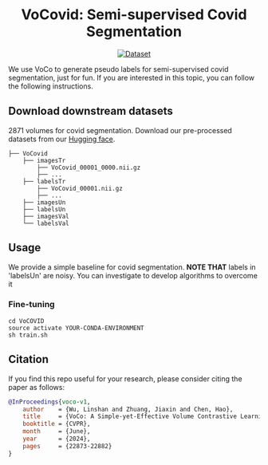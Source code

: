 <div align="center">
<h1>VoCovid: Semi-supervised Covid Segmentation</h1>
<a href='https://huggingface.co/datasets/Luffy503/VoCovid'><img src='https://img.shields.io/badge/Dataset-VoCovid-pink' alt='Dataset'></a>
</div>

We use VoCo to generate pseudo labels for semi-supervised covid segmentation, just for fun. If you are interested in this topic, you can follow the following instructions.

## Download downstream datasets

2871 volumes for covid segmentation. Download our pre-processed datasets from our [Hugging face](https://huggingface.co/datasets/Luffy503/VoCovid). 

```
├── VoCovid
    ├── imagesTr
        ├── VoCovid_00001_0000.nii.gz
        ├── ...
    ├── labelsTr
        ├── VoCovid_00001.nii.gz
        ├── ...
    ├── imagesUn
    ├── labelsUn
    ├── imagesVal
    └── labelsVal
```

## Usage
We provide a simple baseline for covid segmentation. **NOTE THAT** labels in 'labelsUn' are noisy. You can investigate to develop algorithms to overcome it

### Fine-tuning

```
cd VoCOVID
source activate YOUR-CONDA-ENVIRONMENT
sh train.sh
```

## Citation

If you find this repo useful for your research, please consider citing the paper as follows:

```bibtex
@InProceedings{voco-v1,
    author    = {Wu, Linshan and Zhuang, Jiaxin and Chen, Hao},
    title     = {VoCo: A Simple-yet-Effective Volume Contrastive Learning Framework for 3D Medical Image Analysis},
    booktitle = {CVPR},
    month     = {June},
    year      = {2024},
    pages     = {22873-22882}
}
```